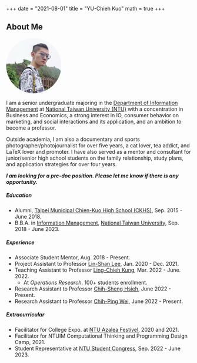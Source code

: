 
+++
date = "2021-08-01"
title = "YU-Chieh Kuo"
math = true
+++


## About Me
<div>
<img src = "/photo.jpg" class="avatar">
</div>
<style>
img{
  text-align: left;
  width: 150px;
  height: 150px;
  border-radius: 70%;
}
#left {    
 text-align: left;  
 }
</style>
<!--
{{< figure class="avatar" src="/photo.jpg" alt="Avatar">}}
-->

<!--<div style='text-align: justify; font-size: 16pt;'> --> 
I am a senior undergraduate majoring in the [Department of Information Management](https://management.ntu.edu.tw/en/IM)
at [National Taiwan University (NTU)](https://www.ntu.edu.tw/english/)
with a concentration
in Business and Economics, a strong interest in IO, consumer behavior on marketing, 
and social interactions and its application,
and an ambition to become a professor.

Outside academia, I am also a 
documentary and sports photographer/photojournalist for over five years, 
a cat lover, tea addict, and LaTeX lover and promoter.
I have also served as a mentor and consultant for junior/senior high school students on the family relationship,
study plans, and application strategies for over four years. 

***I am looking for a pre-doc position. Please let me know if there is any opportunity.***

##### Education
- Alumni, [Taipei Municipal Chien-Kuo High School (CKHS)](https://www2.ck.tp.edu.tw/en),
Sep. 2015 - June 2018.
- B.B.A. in [Information Management](https://management.ntu.edu.tw/en/IM), 
[National Taiwan University](https://www.ntu.edu.tw/english/), Sep. 2018 - June 2023.

##### Experience
- Associate Student Mentor, Aug. 2018 - Present.
- Project Assistant to Professor [Lin-Shan Lee](https://linshanlee.com), Jan. 2020 - Dec. 2021.
- Teaching Assistant to Professor [Ling-Chieh Kung](http://www.im.ntu.edu.tw/~lckung/), Mar. 2022 - June. 2022.
  - At *Operations Research*. 100+ students enrollment.
- Research Assistant to Professor [Chih-Sheng Hsieh](https://sites.google.com/site/chihshenghsieh/), June 2022 - Present.
- Research Assistant to Professor [Chih-Ping Wei](https://management.ntu.edu.tw/en/IM/faculty/teacher/sn/15), June 2022 - Present.

##### Extracurricular
- Facilitator for College Expo. at [NTU Azalea Festivel](https://event.ntu.edu.tw/azalea/2022/eng.html), 2020 and 2021.
- Facilitator for NTUIM Computational Thinking and Programming Design Camp, 2021.
- Student Representative at [NTU Student Congress](https://www.facebook.com/NTUStudentCongress/), Sep. 2022 - June 2023.
